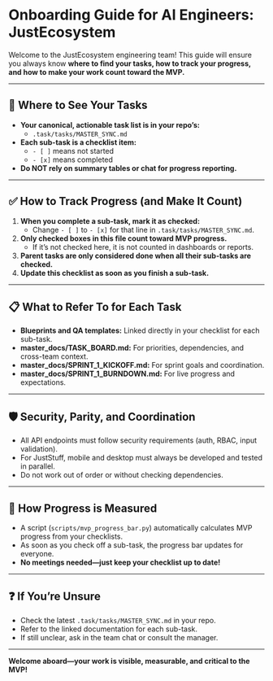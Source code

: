 # Onboarding Guide for AI Engineers: JustEcosystem

Welcome to the JustEcosystem engineering team! This guide will ensure you always know **where to find your tasks, how to track your progress, and how to make your work count toward the MVP.**

---

## 🚦 Where to See Your Tasks

- **Your canonical, actionable task list is in your repo’s:**
  - `.task/tasks/MASTER_SYNC.md`
- **Each sub-task is a checklist item:**
  - `- [ ]` means not started
  - `- [x]` means completed
- **Do NOT rely on summary tables or chat for progress reporting.**

---

## ✅ How to Track Progress (and Make It Count)

1. **When you complete a sub-task, mark it as checked:**
   - Change `- [ ]` to `- [x]` for that line in `.task/tasks/MASTER_SYNC.md`.
2. **Only checked boxes in this file count toward MVP progress.**
   - If it’s not checked here, it is not counted in dashboards or reports.
3. **Parent tasks are only considered done when all their sub-tasks are checked.**
4. **Update this checklist as soon as you finish a sub-task.**

---

## 📋 What to Refer To for Each Task

- **Blueprints and QA templates:** Linked directly in your checklist for each sub-task.
- **master_docs/TASK_BOARD.md:** For priorities, dependencies, and cross-team context.
- **master_docs/SPRINT_1_KICKOFF.md:** For sprint goals and coordination.
- **master_docs/SPRINT_1_BURNDOWN.md:** For live progress and expectations.

---

## 🛡️ Security, Parity, and Coordination

- All API endpoints must follow security requirements (auth, RBAC, input validation).
- For JustStuff, mobile and desktop must always be developed and tested in parallel.
- Do not work out of order or without checking dependencies.

---

## 🏁 How Progress is Measured

- A script (`scripts/mvp_progress_bar.py`) automatically calculates MVP progress from your checklists.
- As soon as you check off a sub-task, the progress bar updates for everyone.
- **No meetings needed—just keep your checklist up to date!**

---

## ❓ If You’re Unsure

- Check the latest `.task/tasks/MASTER_SYNC.md` in your repo.
- Refer to the linked documentation for each sub-task.
- If still unclear, ask in the team chat or consult the manager.

---

**Welcome aboard—your work is visible, measurable, and critical to the MVP!**
